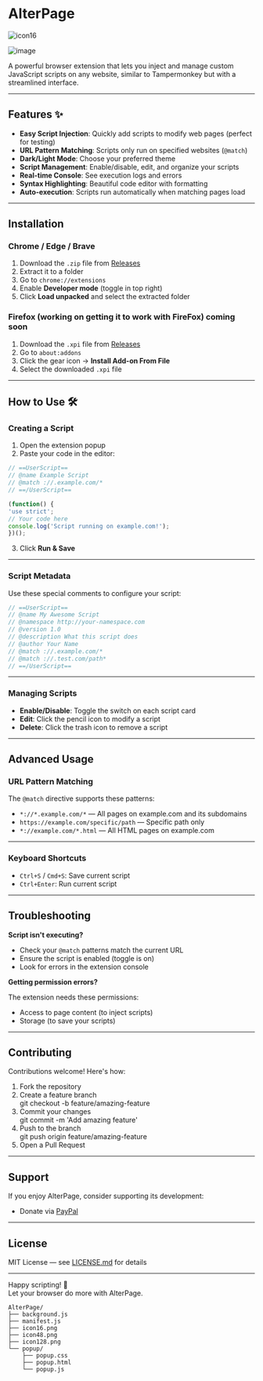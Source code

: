 # AlterPage

![icon16](https://github.com/user-attachments/assets/bea8396b-eea1-46ec-937c-e675dd482632)

![image](https://github.com/user-attachments/assets/7f2b85b9-89fe-4ba6-86f0-9669a47cd307)



A powerful browser extension that lets you inject and manage custom JavaScript scripts on any website, similar to Tampermonkey but with a streamlined interface.

---

## Features ✨

- **Easy Script Injection**: Quickly add scripts to modify web pages (perfect for testing)
- **URL Pattern Matching**: Scripts only run on specified websites (`@match`)
- **Dark/Light Mode**: Choose your preferred theme
- **Script Management**: Enable/disable, edit, and organize your scripts
- **Real-time Console**: See execution logs and errors
- **Syntax Highlighting**: Beautiful code editor with formatting
- **Auto-execution**: Scripts run automatically when matching pages load

---

## Installation

### Chrome / Edge / Brave

1. Download the `.zip` file from [Releases](../../releases)
2. Extract it to a folder
3. Go to `chrome://extensions`
4. Enable **Developer mode** (toggle in top right)
5. Click **Load unpacked** and select the extracted folder

### Firefox (working on getting it to work with FireFox) **coming soon**

1. Download the `.xpi` file from [Releases](../../releases)
2. Go to `about:addons`
3. Click the gear icon → **Install Add-on From File**
4. Select the downloaded `.xpi` file

---

## How to Use 🛠️

### Creating a Script

1. Open the extension popup
2. Paste your code in the editor:
````javascript
// ==UserScript==
// @name Example Script
// @match ://.example.com/*
// ==/UserScript==

(function() {
'use strict';
// Your code here
console.log('Script running on example.com!');
})();
````


3. Click **Run & Save**

---

### Script Metadata

Use these special comments to configure your script:
````javascript
// ==UserScript==
// @name My Awesome Script
// @namespace http://your-namespace.com
// @version 1.0
// @description What this script does
// @author Your Name
// @match ://.example.com/*
// @match ://.test.com/path*
// ==/UserScript==
````

---

### Managing Scripts

- **Enable/Disable**: Toggle the switch on each script card
- **Edit**: Click the pencil icon to modify a script
- **Delete**: Click the trash icon to remove a script

---

## Advanced Usage

### URL Pattern Matching

The `@match` directive supports these patterns:

- `*://*.example.com/*` — All pages on example.com and its subdomains
- `https://example.com/specific/path` — Specific path only
- `*://example.com/*.html` — All HTML pages on example.com

---

### Keyboard Shortcuts

- `Ctrl+S` / `Cmd+S`: Save current script
- `Ctrl+Enter`: Run current script

---

## Troubleshooting

**Script isn't executing?**

- Check your `@match` patterns match the current URL
- Ensure the script is enabled (toggle is on)
- Look for errors in the extension console

**Getting permission errors?**

The extension needs these permissions:

- Access to page content (to inject scripts)
- Storage (to save your scripts)

---

## Contributing

Contributions welcome! Here's how:

1. Fork the repository
2. Create a feature branch  
git checkout -b feature/amazing-feature
3. Commit your changes  
git commit -m 'Add amazing feature'
4. Push to the branch  
git push origin feature/amazing-feature
5. Open a Pull Request

---

## Support

If you enjoy AlterPage, consider supporting its development:

- Donate via [PayPal](https://www.paypal.com/donate/?business=SC3RFTW5QDZJ4&no_recurring=0&currency_code=USD) <!-- Replace with your actual donation link -->

---

## License

MIT License — see [LICENSE.md](LICENSE.md) for details

---

Happy scripting! 🚀  
Let your browser do more with AlterPage.

````
AlterPage/
├── background.js
├── manifest.js
├── icon16.png
├── icon48.png
├── icon128.png
└── popup/
    ├── popup.css
    ├── popup.html
    └── popup.js
````
